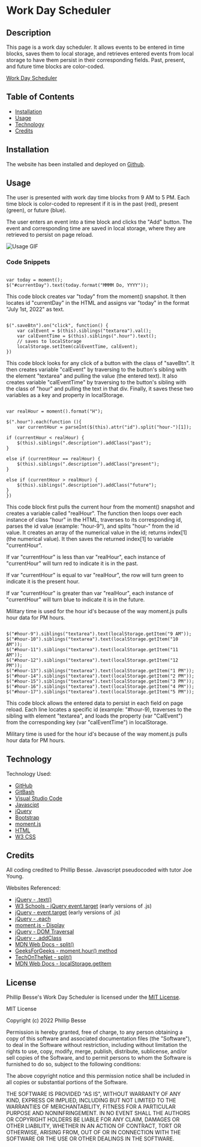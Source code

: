# Work Day Scheduler

## Description

This page is a work day scheduler. It allows events to be entered in time blocks, saves them to local storage, and retrieves entered events from local storage to have them persist in their corresponding fields. Past, present, and future time blocks are color-coded.

[Work Day Scheduler](https://pdbesse.github.io/Work-Day-Scheduler/)

## Table of Contents

* [Installation](#installation)
* [Usage](#usage)
* [Technology](#technology)
* [Credits](#credits)

## Installation

The website has been installed and deployed on [Github](https://github.com/).

## Usage

The user is presented with work day time blocks from 9 AM to 5 PM. Each time block is color-coded to represent if it is in the past (red), present (green),  or future (blue).

The user enters an event into a time block and clicks the "Add" button.  The event and corresponding time are saved in local storage, where they are retrieved to persist on page reload.

![Usage GIF](./assets/usage.gif)

### Code Snippets

```

var today = moment();
$("#currentDay").text(today.format("MMMM Do, YYYY"));

```

This code block creates var "today" from the moment() snapshot. It then locates id "currentDay" in the HTML and assigns var "today" in the format "July 1st, 2022" as text.

```

$(".saveBtn").on("click", function() {
    var calEvent = $(this).siblings("textarea").val();
    var calEventTime = $(this).siblings(".hour").text();
    // saves to localStorage
    localStorage.setItem(calEventTime, calEvent);
})

```

This code block looks for any click of a button with the class of "saveBtn". It then creates variable "calEvent" by traversing to the button's sibling with the element "textarea" and pulling the value (the entered text). It also creates variable "calEventTime" by traversing to the button's sibling with the class of "hour" and pulling the text in that div. Finally, it saves these two variables as a key and property in localStorage.

```

var realHour = moment().format("H");

$(".hour").each(function (){
    var currentHour = parseInt($(this).attr("id").split("hour-")[1]);

if (currentHour < realHour) {
    $(this).siblings(".description").addClass("past"); 
}

else if (currentHour == realHour) {
    $(this).siblings(".description").addClass("present");
}

else if (currentHour > realHour) {
    $(this).siblings(".description").addClass("future");
}
})

```

This code block first pulls the current hour from the moment() snapshot and creates a variable called "realHour". The function then loops over each instance of class "hour" in the HTML, traverses to its corresponding id, parses the id value (example: "hour-9"), and splits "hour-" from the id value. It creates an array of the numerical value in the id; returns index[1] (the numerical value). It then saves the returned index[1] to variable "currentHour".

If var "currentHour" is less than var "realHour", each instance of "currentHour" will turn red to indicate it is in the past.

If var "currentHour" is equal to var "realHour", the row will turn green to indicate it is the present hour.

If var "currentHour" is greater than var "realHour", each instance of "currentHour" will turn blue to indicate it is in the future.

Military time is used for the hour id's because of the way moment.js pulls hour data for PM hours.

```

$("#hour-9").siblings("textarea").text(localStorage.getItem("9 AM"));
$("#hour-10").siblings("textarea").text(localStorage.getItem("10 AM"));
$("#hour-11").siblings("textarea").text(localStorage.getItem("11 AM"));
$("#hour-12").siblings("textarea").text(localStorage.getItem("12 PM"));
$("#hour-13").siblings("textarea").text(localStorage.getItem("1 PM"));
$("#hour-14").siblings("textarea").text(localStorage.getItem("2 PM"));
$("#hour-15").siblings("textarea").text(localStorage.getItem("3 PM"));
$("#hour-16").siblings("textarea").text(localStorage.getItem("4 PM"));
$("#hour-17").siblings("textarea").text(localStorage.getItem("5 PM"));

```

This code block allows the entered data to persist in each field on page reload.  Each line locates a specific id (example: "#hour-9), traverses to the sibling with element "textarea", and loads the property (var "CalEvent") from the corresponding key (var "calEventTime") in localStorage.

Military time is used for the hour id's because of the way moment.js pulls hour data for PM hours.

## Technology

Technology Used:
* [GitHub](https://github.com/)
* [GitBash](https://gitforwindows.org/)
* [Visual Studio Code](https://code.visualstudio.com/)
* [Javascipt](https://www.javascript.com/)
* [jQuery](https://jquery.com/)
* [Bootstrap](https://getbootstrap.com/)
* [moment.js](https://momentjs.com/)
* [HTML](https://developer.mozilla.org/en-US/docs/Web/HTML)
* [W3 CSS](https://www.w3.org/Style/CSS/Overview.en.html)

## Credits

All coding credited to Phillip Besse.  Javascript pseudocoded with tutor Joe Young.

Websites Referenced:
* [jQuery - .text()](https://api.jquery.com/text/)
* [W3 Schools - jQuery event.target](https://www.w3schools.com/jquery/event_target.asp) (early versions of .js)
* [jQuery - event.target](https://api.jquery.com/event.target/) (early versions of .js)
* [jQuery - .each](https://api.jquery.com/each/)
* [moment.js - Display](https://momentjs.com/docs/#/displaying/)
* [jQuery - DOM Traversal](https://api.jquery.com/category/traversing/)
* [jQuery - .addClass](https://api.jquery.com/addclass/)
* [MDN Web Docs - split()](https://developer.mozilla.org/en-US/docs/Web/JavaScript/Reference/Global_Objects/String/split)
* [GeeksForGeeks - moment.hour() method](https://www.geeksforgeeks.org/moment-js-moment-hour-method/)
* [TechOnTheNet - split()](https://www.techonthenet.com/js/string_split.php)
* [MDN Web Docs - localStorage.getItem](https://developer.mozilla.org/en-US/docs/Web/API/Storage/getItem)



## License

Phillip Besse's Work Day Scheduler is licensed under the [MIT License](https://choosealicense.com/licenses/mit/).

MIT License

Copyright (c) 2022 Phillip Besse

Permission is hereby granted, free of charge, to any person obtaining a copy
of this software and associated documentation files (the "Software"), to deal
in the Software without restriction, including without limitation the rights
to use, copy, modify, merge, publish, distribute, sublicense, and/or sell
copies of the Software, and to permit persons to whom the Software is
furnished to do so, subject to the following conditions:

The above copyright notice and this permission notice shall be included in all
copies or substantial portions of the Software.

THE SOFTWARE IS PROVIDED "AS IS", WITHOUT WARRANTY OF ANY KIND, EXPRESS OR
IMPLIED, INCLUDING BUT NOT LIMITED TO THE WARRANTIES OF MERCHANTABILITY,
FITNESS FOR A PARTICULAR PURPOSE AND NONINFRINGEMENT. IN NO EVENT SHALL THE
AUTHORS OR COPYRIGHT HOLDERS BE LIABLE FOR ANY CLAIM, DAMAGES OR OTHER
LIABILITY, WHETHER IN AN ACTION OF CONTRACT, TORT OR OTHERWISE, ARISING FROM,
OUT OF OR IN CONNECTION WITH THE SOFTWARE OR THE USE OR OTHER DEALINGS IN THE
SOFTWARE.
